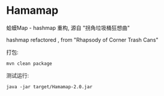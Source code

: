 # Hamamap

蛤蟆Map - hashmap 重构, 源自 "拐角垃圾桶狂想曲"

hashmap refactored , from "Rhapsody of Corner Trash Cans"

打包:

```shell
mvn clean package
```

测试运行:

```shell
java -jar target/Hamamap-2.0.jar
```
